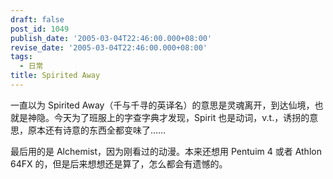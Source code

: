 ```yaml
---
draft: false
post_id: 1049
publish_date: '2005-03-04T22:46:00.000+08:00'
revise_date: '2005-03-04T22:46:00.000+08:00'
tags:
  - 日常
title: Spirited Away
---
```


一直以为 Spirited Away（千与千寻的英译名）的意思是灵魂离开，到达仙境，也就是神隐。今天为了班服上的字查字典才发现，Spirit 也是动词，v.t.，诱拐的意思，原本还有诗意的东西全都变味了……

最后用的是 Alchemist，因为刚看过的动漫。本来还想用 Pentuim 4 或者 Athlon 64FX 的，但是后来想想还是算了，怎么都会有遗憾的。
